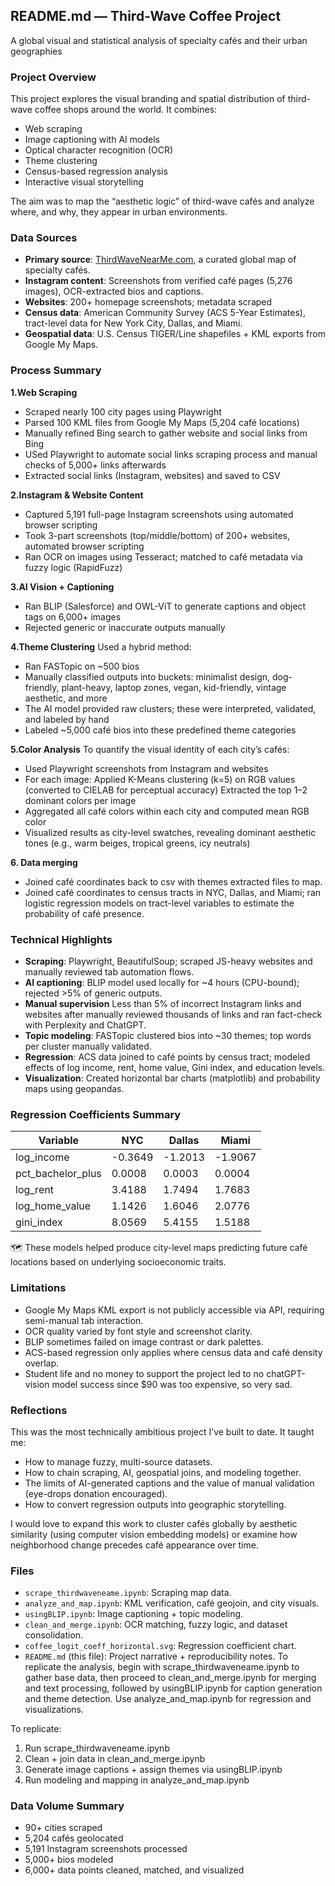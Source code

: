 ## README.md — Third-Wave Coffee Project 
A global visual and statistical analysis of specialty cafés and their urban geographies

### Project Overview
This project explores the visual branding and spatial distribution of third-wave coffee shops around the world. It combines:
- Web scraping
- Image captioning with AI models
- Optical character recognition (OCR)
- Theme clustering
- Census-based regression analysis
- Interactive visual storytelling

The aim was to map the “aesthetic logic” of third-wave cafés and analyze where, and why, they appear in urban environments.

### Data Sources
- **Primary source**: [ThirdWaveNearMe.com](https://thirdwavenearme.com), a curated global map of specialty cafés.
- **Instagram content**: Screenshots from verified café pages (5,276 images), OCR-extracted bios and captions.
- **Websites**: 200+ homepage screenshots; metadata scraped
- **Census data**: American Community Survey (ACS 5-Year Estimates), tract-level data for New York City, Dallas, and Miami.
- **Geospatial data**: U.S. Census TIGER/Line shapefiles + KML exports from Google My Maps.

### Process Summary
**1.Web Scraping**
- Scraped nearly 100 city pages using Playwright
- Parsed 100 KML files from Google My Maps (5,204 café locations)
- Manually refined Bing search to gather website and social links from Bing
- USed Playwright to automate social links scraping process and manual checks of 5,000+ links afterwards
- Extracted social links (Instagram, websites) and saved to CSV

**2.Instagram & Website Content** 
- Captured 5,191 full-page Instagram screenshots using automated browser scripting
- Took 3-part screenshots (top/middle/bottom) of 200+ websites, automated browser scripting
- Ran OCR on images using Tesseract; matched to café metadata via fuzzy logic (RapidFuzz)

**3.AI Vision + Captioning** 
- Ran BLIP (Salesforce) and OWL-ViT to generate captions and object tags on 6,000+ images
- Rejected generic or inaccurate outputs manually

**4.Theme Clustering** 
Used a hybrid method:
- Ran FASTopic on ~500 bios
- Manually classified outputs into buckets: minimalist design, dog-friendly, plant-heavy, laptop zones, vegan, kid-friendly, vintage aesthetic, and more
- The AI model provided raw clusters; these were interpreted, validated, and labeled by hand
- Labeled ~5,000 café bios into these predefined theme categories

**5.Color Analysis** 
To quantify the visual identity of each city’s cafés:
- Used Playwright screenshots from Instagram and websites
- For each image:
    Applied K-Means clustering (k=5) on RGB values (converted to CIELAB for perceptual accuracy)
    Extracted the top 1–2 dominant colors per image
- Aggregated all café colors within each city and computed mean RGB color
- Visualized results as city-level swatches, revealing dominant aesthetic tones (e.g., warm beiges, tropical greens, icy neutrals)

**6. Data merging** 
- Joined café coordinates back to csv with themes extracted files to map. 
- Joined café coordinates to census tracts in NYC, Dallas, and Miami; ran logistic regression models on tract-level variables to estimate the probability of café presence.

### Technical Highlights
- **Scraping**: Playwright, BeautifulSoup; scraped JS-heavy websites and manually reviewed tab automation flows.
- **AI captioning**: BLIP model used locally for ~4 hours (CPU-bound); rejected >5% of generic outputs.
- **Manual supervision** Less than 5% of incorrect Instagram links and websites after manually reviewed thousands of links and ran fact-check with Perplexity and ChatGPT.
- **Topic modeling**: FASTopic clustered bios into ~30 themes; top words per cluster manually validated.
- **Regression**: ACS data joined to café points by census tract; modeled effects of log income, rent, home value, Gini index, and education levels.
- **Visualization**: Created horizontal bar charts (matplotlib) and probability maps using geopandas.

### Regression Coefficients Summary
| Variable              | NYC     | Dallas | Miami  |
|-----------------------|---------|--------|--------|
| log_income            | -0.3649 | -1.2013| -1.9067|
| pct_bachelor_plus     | 0.0008  | 0.0003 | 0.0004 |
| log_rent              | 3.4188  | 1.7494 | 1.7683 |
| log_home_value        | 1.1426  | 1.6046 | 2.0776 |
| gini_index            | 8.0569  | 5.4155 | 1.5188 |

🗺️ These models helped produce city-level maps predicting future café locations based on underlying socioeconomic traits.

### Limitations
- Google My Maps KML export is not publicly accessible via API, requiring semi-manual tab interaction.
- OCR quality varied by font style and screenshot clarity.
- BLIP sometimes failed on image contrast or dark palettes.
- ACS-based regression only applies where census data and café density overlap.
- Student life and no money to support the project led to no chatGPT-vision model success since $90 was too expensive, so very sad. 

### Reflections
This was the most technically ambitious project I’ve built to date. It taught me:
- How to manage fuzzy, multi-source datasets.
- How to chain scraping, AI, geospatial joins, and modeling together.
- The limits of AI-generated captions and the value of manual validation (eye-drops donation encouraged).
- How to convert regression outputs into geographic storytelling.

I would love to expand this work to cluster cafés globally by aesthetic similarity (using computer vision embedding models) or examine how neighborhood change precedes café appearance over time.

### Files
- `scrape_thirdwaveneame.ipynb`: Scraping map data.
- `analyze_and_map.ipynb`: KML verification, café geojoin, and city visuals.
- `usingBLIP.ipynb`: Image captioning + topic modeling.
- `clean_and_merge.ipynb`: OCR matching, fuzzy logic, and dataset consolidation.
- `coffee_logit_coeff_horizontal.svg`: Regression coefficient chart.
- `README.md` (this file): Project narrative + reproducibility notes.
To replicate the analysis, begin with scrape_thirdwaveneame.ipynb to gather base data, then proceed to clean_and_merge.ipynb for merging and text processing, followed by usingBLIP.ipynb for caption generation and theme detection. Use analyze_and_map.ipynb for regression and visualizations.

To replicate:
1. Run scrape_thirdwaveneame.ipynb
2. Clean + join data in clean_and_merge.ipynb
3. Generate image captions + assign themes via usingBLIP.ipynb
4. Run modeling and mapping in analyze_and_map.ipynb

### Data Volume Summary
- 90+ cities scraped
- 5,204 cafés geolocated
- 5,191 Instagram screenshots processed
- 5,000+ bios modeled
- 6,000+ data points cleaned, matched, and visualized


